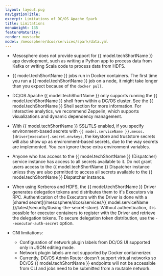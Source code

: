 ```yaml
---
layout: layout.pug
navigationTitle:
excerpt: Limitations of DC/OS Apache Spark
title: Limitations
menuWeight: 135
featureMaturity:
render: mustache
model: /mesosphere/dcos/services/spark/data.yml
---
```


* Mesosphere does not provide support for {{ model.techShortName }} app development, such as writing a Python app to process data from Kafka or writing Scala code to process data from HDFS.

* {{ model.techShortName }} jobs run in Docker containers. The first time you run a {{ model.techShortName }} job on a node, it might take longer than you expect because of the `docker pull`.

* DC/OS Apache {{ model.techShortName }} only supports running the {{ model.techShortName }} shell from within a DC/OS cluster. See the {{ model.techShortName }} Shell section for more information. For interactive analytics, we recommend Zeppelin, which supports visualizations and dynamic dependency management.

* With {{ model.techShortName }} SSL/TLS enabled, if you specify environment-based secrets with `{{ model.serviceName }}.mesos.[driver|executor].secret.envkeys`, the keystore and truststore secrets will also show up as environment-based secrets, due to the way secrets are implemented. You can ignore these extra environment variables.

* Anyone who has access to the {{ model.techShortName }} (Dispatcher) service instance has access to all secrets available to it. Do not grant users access to the {{ model.techShortName }} Dispatcher instance unless they are also permitted to access all secrets available to the {{ model.techShortName }} Dispatcher instance.

* When using Kerberos and HDFS, the {{ model.techShortName }} Driver generates delegation tokens and distributes them to it's Executors via RPC.  Authentication of the Executors with the Driver is done with a [shared secret](/mesosphere/dcos/services/{{ model.serviceName }}/latest/security/#using-the-secret-store). Without authentication, it is possible for executor containers to register with the Driver and retrieve the delegation tokens. To secure delegation token distribution, use the `--executor-auth-secret` option.

* CNI limitations:
    * Configuration of network plugin labels from DC/OS UI supported only in JSON editing mode.
    * Network plugin labels are not supported by Docker containerizer.
    * Currently, DC/OS Admin Router doesn't support virtual networks so DC/OS {{ model.techShortName }} endpoints will not be accessible from CLI and jobs need to be submitted from a routable network.

